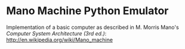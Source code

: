 # Mano Machine Python Emulator #

Implementation of a basic computer as described in M. Morris Mano's *Computer System Architecture (3rd ed.)*:
http://en.wikipedia.org/wiki/Mano_machine